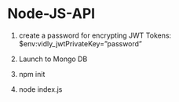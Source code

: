 # Node-JS-API

1. create a password for encrypting JWT Tokens: $env:vidly_jwtPrivateKey=”password”

2. Launch to Mongo DB

3. npm init

4. node index.js
